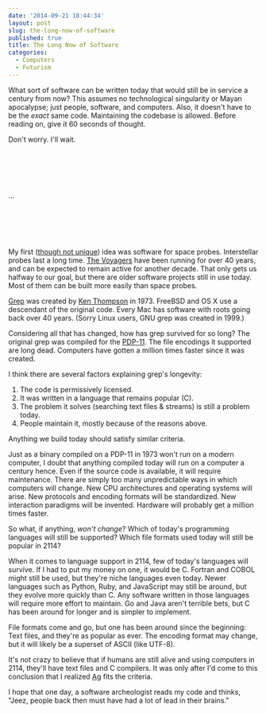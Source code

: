 ```yaml
---
date: '2014-09-21 18:44:34'
layout: post
slug: the-long-now-of-software
published: true
title: The Long Now of Software
categories:
  - Computers
  - Futurism
---
```


What sort of software can be written today that would still be in service a century from now? This assumes no technological singularity or Mayan apocalypse; just people, software, and computers. Also, it doesn't have to be the *exact* same code. Maintaining the codebase is allowed. <span class="thought_countdown_hide">Before reading on, give it <span id="thought_countdown">60 seconds</span> of thought.</span>

<span class="thought_countdown_hide">Don't worry. I'll wait.</span>

<br />

<br />

<br />

<br />

...

<br />

<br />

<br />

<br />

My first ([though not unique](https://twitter.com/bjorntipling/status/513560354425556992)) idea was software for space probes. Interstellar probes last a long time. [The Voyagers](https://en.wikipedia.org/wiki/Voyager_program) have been running for over 40 years, and can be expected to remain active for another decade. That only gets us halfway to our goal, but there are older software projects still in use today. Most of them can be built more easily than space probes.

[Grep](https://en.wikipedia.org/wiki/Grep) was created by [Ken Thompson](https://en.wikipedia.org/wiki/Ken_Thompson) in 1973. FreeBSD and OS X use a descendant of the original code. Every Mac has software with roots going back over 40 years. (Sorry Linux users, GNU grep was created in 1999.)

Considering all that has changed, how has grep survived for so long? The original grep was compiled for the [PDP-11](https://en.wikipedia.org/wiki/PDP-11). The file encodings it supported are long dead. Computers have gotten a million times faster since it was created.

I think there are several factors explaining grep's longevity:

1. The code is permissively licensed.
1. It was written in a language that remains popular \(C\).
1. The problem it solves (searching text files & streams) is still a problem today.
1. People maintain it, mostly because of the reasons above.

Anything we build today should satisfy similar criteria.

Just as a binary compiled on a PDP-11 in 1973 won't run on a modern computer, I doubt that anything compiled today will run on a computer a century hence. Even if the source code is available, it will require maintenance. There are simply too many unpredictable ways in which computers will change. New CPU architectures and operating systems will arise. New protocols and encoding formats will be standardized. New interaction paradigms will be invented. Hardware will probably get a million times faster.

So what, if anything, *won't change*? Which of today's programming languages will still be supported? Which file formats used today will still be popular in 2114?

When it comes to language support in 2114, few of today's languages will survive. If I had to put my money on one, it would be C. Fortran and COBOL might still be used, but they're niche languages even today. Newer languages such as Python, Ruby, and JavaScript may still be around, but they evolve more quickly than C. Any software written in those languages will require more effort to maintain. Go and Java aren't terrible bets, but C has been around for longer and is simpler to implement.

File formats come and go, but one has been around since the beginning: Text files, and they're as popular as ever. The encoding format may change, but it will likely be a superset of ASCII (like UTF-8).

It's not crazy to believe that if humans are still alive and using computers in 2114, they'll have text files and C compilers. It was only after I'd come to this conclusion that I realized [Ag](/ag/) fits the criteria.

I hope that one day, a software archeologist reads my code and thinks, "Jeez, people back then must have had a lot of lead in their brains."


<script type="text/javascript">
function start_countdown() {
  var i = 60,
    tc_elem = document.getElementById("thought_countdown"),
    tc,
    tch = document.getElementsByClassName("thought_countdown_hide"),
    tci;

  tc = function () {
    i--;
    if (i > 0) {
      tc_elem.innerHTML = i + " second" + (i === 1 ? "" : "s");
    } else {
      clearInterval(tci);
      Array.prototype.forEach.call(tch, function (n) {
        n.style.transitionDuration = "1s";
        n.style.opacity = 0;
      });
    }
  }

  tci = setInterval(tc, 1000);
}
setTimeout(start_countdown, 4000);

</script>
